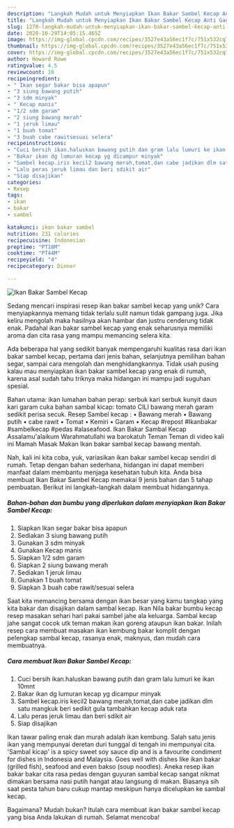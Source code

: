```yaml
---
description: "Langkah Mudah untuk Menyiapkan Ikan Bakar Sambel Kecap Anti Gagal"
title: "Langkah Mudah untuk Menyiapkan Ikan Bakar Sambel Kecap Anti Gagal"
slug: 1270-langkah-mudah-untuk-menyiapkan-ikan-bakar-sambel-kecap-anti-gagal
date: 2020-10-29T14:05:15.465Z
image: https://img-global.cpcdn.com/recipes/3527e43a56ec1f7c/751x532cq70/ikan-bakar-sambel-kecap-foto-resep-utama.jpg
thumbnail: https://img-global.cpcdn.com/recipes/3527e43a56ec1f7c/751x532cq70/ikan-bakar-sambel-kecap-foto-resep-utama.jpg
cover: https://img-global.cpcdn.com/recipes/3527e43a56ec1f7c/751x532cq70/ikan-bakar-sambel-kecap-foto-resep-utama.jpg
author: Howard Rowe
ratingvalue: 4.5
reviewcount: 10
recipeingredient:
- " Ikan segar bakar bisa apapun"
- "3 siung bawang putih"
- "3 sdm minyak"
- " Kecap manis"
- "1/2 sdm garam"
- "2 siung bawang merah"
- "1 jeruk limau"
- "1 buah tomat"
- "3 buah cabe rawitsesuai selera"
recipeinstructions:
- "Cuci bersih ikan.haluskan bawang putih dan gram lalu lumuri ke ikan 10mnt"
- "Bakar ikan dg lumuran kecap yg dicampur minyak"
- "Sambel kecap.iris kecil2 bawang merah,tomat,dan cabe jadikan dlm satu mangkuk beri sedikit gula tambahkan kecap aduk rata"
- "Lalu peras jeruk limau dan beri sdikit air"
- "Siap disajikan"
categories:
- Resep
tags:
- ikan
- bakar
- sambel

katakunci: ikan bakar sambel 
nutrition: 231 calories
recipecuisine: Indonesian
preptime: "PT18M"
cooktime: "PT44M"
recipeyield: "4"
recipecategory: Dinner

---
```



![Ikan Bakar Sambel Kecap](https://img-global.cpcdn.com/recipes/3527e43a56ec1f7c/751x532cq70/ikan-bakar-sambel-kecap-foto-resep-utama.jpg)

Sedang mencari inspirasi resep ikan bakar sambel kecap yang unik? Cara menyiapkannya memang tidak terlalu sulit namun tidak gampang juga. Jika keliru mengolah maka hasilnya akan hambar dan justru cenderung tidak enak. Padahal ikan bakar sambel kecap yang enak seharusnya memiliki aroma dan cita rasa yang mampu memancing selera kita.

Ada beberapa hal yang sedikit banyak mempengaruhi kualitas rasa dari ikan bakar sambel kecap, pertama dari jenis bahan, selanjutnya pemilihan bahan segar, sampai cara mengolah dan menghidangkannya. Tidak usah pusing kalau mau menyiapkan ikan bakar sambel kecap yang enak di rumah, karena asal sudah tahu triknya maka hidangan ini mampu jadi suguhan spesial.

Bahan utama: ikan lumahan bahan perap: serbuk kari serbuk kunyit daun kari garam cuka bahan sambal kicap: tomato CILI bawang merah garam sedikit perisa secuk. Resep Sambel kecap : • Bawang merah • Bawang putih • cabe rawit • Tomat • Kemiri • Garam • Kecap #repost #Ikanbakar #sambelkecap #pedas #alaseafood. Ikan Bakar Sambal Kecap Assalamu&#39;alaikum Warahmatullahi wa barokatuh Teman Teman di video kali ini Mamah Masak Makan Ikan bakar sambal kecap bawang mentah.


Nah, kali ini kita coba, yuk, variasikan ikan bakar sambel kecap sendiri di rumah. Tetap dengan bahan sederhana, hidangan ini dapat memberi manfaat dalam membantu menjaga kesehatan tubuh kita. Anda bisa membuat Ikan Bakar Sambel Kecap memakai 9 jenis bahan dan 5 tahap pembuatan. Berikut ini langkah-langkah dalam membuat hidangannya.

<!--inarticleads1-->

##### Bahan-bahan dan bumbu yang diperlukan dalam menyiapkan Ikan Bakar Sambel Kecap:

1. Siapkan  Ikan segar bakar bisa apapun
1. Sediakan 3 siung bawang putih
1. Gunakan 3 sdm minyak
1. Gunakan  Kecap manis
1. Siapkan 1/2 sdm garam
1. Siapkan 2 siung bawang merah
1. Sediakan 1 jeruk limau
1. Gunakan 1 buah tomat
1. Siapkan 3 buah cabe rawit/sesuai selera


Saat kita memancing bersama dengan ikan besar yang kamu tangkap yang kita bakar dan disajikan dalam sambal kecap. Ikan Nila bakar bumbu kecap resep masakan sehari hari pakai sambel jahe ala keluarga. Sambal kecap jahe sangat cocok utk teman makan ikan goreng ataupun ikan bakar. Inilah resep cara membuat masakan ikan kembung bakar komplit dengan pelengkap sambal kecap, rasanya enak, maknyus, dan mudah cara membuatnya. 

<!--inarticleads2-->

##### Cara membuat Ikan Bakar Sambel Kecap:

1. Cuci bersih ikan.haluskan bawang putih dan gram lalu lumuri ke ikan 10mnt
1. Bakar ikan dg lumuran kecap yg dicampur minyak
1. Sambel kecap.iris kecil2 bawang merah,tomat,dan cabe jadikan dlm satu mangkuk beri sedikit gula tambahkan kecap aduk rata
1. Lalu peras jeruk limau dan beri sdikit air
1. Siap disajikan


Ikan tawar paling enak dan murah adalah ikan kembung. Salah satu jenis ikan yang mempunyai deretan duri tunggal di tengah ini mempunyai cita. &#39;Sambal kicap&#39; is a spicy sweet soy sauce dip and is a favourite condiment for dishes in Indonesia and Malaysia. Goes well with dishes like ikan bakar (grilled fish), seafood and even bakso (soup noodles). Aneka resep ikan bakar bakar cita rasa pedas dengan guyuran sambal kecap sangat nikmat dimakan bersama nasi putih hangat atau langsung di makan. Biasanya sih saat pesta tahun baru cukup mantap meskipun hanya dicelupkan ke sambal kecap. 

Bagaimana? Mudah bukan? Itulah cara membuat ikan bakar sambel kecap yang bisa Anda lakukan di rumah. Selamat mencoba!
